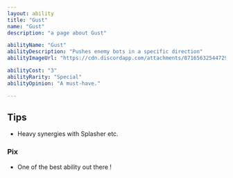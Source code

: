 ```yaml
---
layout: ability
title: "Gust"
name: "Gust"
description: "a page about Gust"

abilityName: "Gust"
abilityDescription: "Pushes enemy bots in a specific direction"
abilityImageUrl: "https://cdn.discordapp.com/attachments/871656325447295016/871657070695424010/Screenshot_2021-08-02-14-54-47-972_com.f1player.jpg"

abilityCost: "3"
abilityRarity: "Special"
abilityOpinion: "A must-have."

---
```


## Tips

- Heavy synergies with Splasher etc.

### Pix

- One of the best ability out there !
